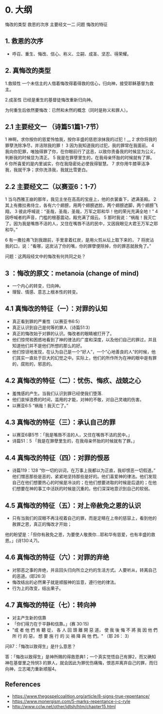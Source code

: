 # 0. 大纲
悔改的类型
救恩的次序
主要经文一二
问题
悔改的特征




## 1. 救恩的次序
- 呼召、重生、悔改、信心、称义、立嗣、成圣、坚忍、得荣耀。

## 2. 真悔改的类型
1.救赎性
一个未信主的人借着悔改得着得救的信心，归向神，接受耶稣基督为救主。

2.成圣性
已经是重生的基督徒悔改重新归向神。

为何重生后依然要悔改：已然和未然的概念（同时是称义和罪人）。

## 2.1 主要经文一 （诗篇51篇1-7节）

1 神啊，求你按你的慈爱怜恤我，按你丰盛的慈悲涂抹我的过犯！__
2 求你将我的罪孽洗除净尽，并洁除我的罪！
3 因为我知道我的过犯，我的罪常在我面前。
4 我向你犯罪，唯独得罪了你，在你眼前行了这恶，以致你责备我的时候显为公义，判断我的时候显为清正。
5 我是在罪孽里生的，在我母亲怀胎的时候就有了罪。
6 你所喜爱的是内里诚实，你在我隐密处必使我得智慧。
7 求你用牛膝草洁净我，我就干净；求你洗涤我，我就比雪更白。

## 2.2 主要经文二（以赛亚6：1-7）
1 当乌西雅王崩的那年，我见主坐在高高的宝座上，他的衣裳垂下，遮满圣殿。 2 其上有撒拉弗侍立，各有六个翅膀，用两个翅膀遮脸，两个翅膀遮脚，两个翅膀飞翔， 3 彼此呼喊说：“圣哉，圣哉，圣哉，万军之耶和华！他的荣光充满全地！” 4 因呼喊者的声音，门槛的根基震动，殿充满了烟云。 5 那时我说：“祸哉！我灭亡了。因为我是嘴唇不洁的人，又住在嘴唇不洁的民中，又因我眼见大君王万军之耶和华。”

6 有一撒拉弗飞到我跟前，手里拿着红炭，是用火剪从坛上取下来的， 7 将炭沾我的口，说：“看哪，这炭沾了你的嘴，你的罪孽便除掉，你的罪恶就赦免了。” 

问题：这两段经文中的悔改有何共同之处？

## 3 ：悔改的原文：metanoia (change of mind)
- 一个内心的转变，归向神。
- 理智、情感、意志上根本性的转变。

## 4.1 真悔改的特征（一）：对罪的认知
- 真正看到罪的严重性（以赛亚书6:5）
- 真正认识到自己是何等的罪人（诗篇51:3）
- 真正的悔改始于对罪的认识。悔改者的眼睛被打开了。
- 他们惊愕和困惑地看到了神的律法的广度和深度，以及他们自己的罪过，并且知道他们并不是他们所想的那么的好。
- 他们惊讶地发现，在认为自己是一个“好人”，一个“心地善良的人”的时候，他们其实一直处于巨大的幻觉之中。实际上，他们的所作所为在神的眼中是有罪的，腐败的，邪恶的。

## 4.2 真悔改的特征（二）：忧伤、悔疚、战兢之心

- 羞愧感的产生。当我们认识到罪已经使我们堕落.
- 他们哀悼浪费的时间，滥用的才能，对神的不敬，对自己灵魂的伤害。
- 以赛亚6:5 “祸哉！我灭亡了。”

## 4.3 真悔改的特征（三）：承认自己的罪
- 以赛亚6章5节：「我是嘴唇不洁的人，又住在嘴唇不洁的民中。」
- 诗篇51：5 「我是在罪孽里生的，在我母亲怀胎的时候就有了罪。」

## 4.4 真悔改的特征（四）：对罪的恨恶
- 诗篇119：128 “你一切的训词，在万事上我都以为正直，我却恨恶一切假道。”
他们憎恶那些是恶的，紧紧地坚持那些是好的。他们喜爱神的律法。他们发现自己在他们想要热心的时候是冷淡的；在他们想要进取的时候是后退的；在他们想要在神的事工中活跃的时候是沉重的。他们深深地意识到自己的软弱。


## 4.5 真悔改的特征（五）：对上帝赦免之恩的认识
- 只有当我们的双眼不再注视着自己的罪，而是定睛在上帝的慈容上，看到他的赦罪之恩，真正的悔改才开始；

他的盼望是：「但你有赦免之恩，为要使人敬畏你...耶和华有慈爱，也有丰盛的救恩。」(诗130:4,7)。


## 4.6 真悔改的特征（六）：对罪的弃绝
- 对邪恶之事的弃绝，并且回头归向所立之约的生活方式。人要听从，转离自己的恶道。(耶26:3)
- 悔改结出的必然果子就是顺服神的旨意，遵行他的律法。
- 行为上的改变，结出果子。

## 4.7 真悔改的特征（七）：转向神
- 对主产生新的信靠
- 「你们得力在于平静和信靠。」(赛 30:15)
- "或 者 他 們 肯 聽 從， 各 人 回 頭 離 開 惡 道， 使 我 後 悔 不 將 我 因 他 們 所 行 的 惡， 想 要 施 行 的 災 禍 降 與 他 們。" （耶 26： 3）


问87：「悔改以致得生」是什么意思？

答：「悔改以致得生」是神所赐的得救恩典1；一个真实觉悟自己有罪2，而又确知神在基督里之怜悯3 的罪人，就会因此为罪忧伤痛悔，恨恶并离弃自己的罪，而归向神，立志竭力重新顺服4。

## References
- https://www.thegospelcoalition.org/article/8-signs-true-repentance/
- https://www.monergism.com/5-marks-repentance-j-c-ryle
- http://www.cclw.net/other/jdtsh/htm/chapter15.html